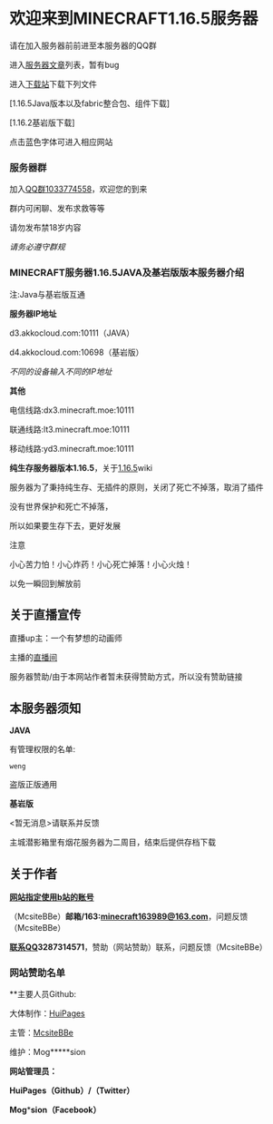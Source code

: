 # 欢迎来到MINECRAFT1.16.5服务器
请在加入服务器前前进至本服务器的QQ群

进入[服务器文章](https://huipages.github.io/MinecraftServer-pages/)列表，暂有bug

进入[下载站](https//huipages.github.io/download/)下载下列文件

[1.16.5Java版本以及fabric整合包、组件下载]

[1.16.2基岩版下载]

点击蓝色字体可进入相应网站

### 服务器群
加入[QQ群1033774558](https://jq.qq.com/?_wv=1027&k=Ob8UOvUU)，欢迎您的到来

群内可闲聊、发布求救等等

请勿发布禁18岁内容

_请务必遵守群规_ 
### MINECRAFT服务器1.16.5JAVA及基岩版版本服务器介绍
注:Java与基岩版互通

**服务器IP地址**

d3.akkocloud.com:10111（JAVA）

d4.akkocloud.com:10698（基岩版）

_不同的设备输入不同的IP地址_

**其他**

电信线路:dx3.minecraft.moe:10111

联通线路:lt3.minecraft.moe:10111

移动线路:yd3.minecraft.moe:10111

**纯生存服务器版本1.16.5**，关于[1.16.5](https://minecraft-zh.gamepedia.com/Java%E7%89%881.16.5)wiki

服务器为了秉持纯生存、无插件的原则，关闭了死亡不掉落，取消了插件

没有世界保护和死亡不掉落，

所以如果要生存下去，更好发展

注意

小心苦力怕！小心炸药！小心死亡掉落！小心火烛！

以免一瞬回到解放前

## 关于直播宣传

   直播up主：一个有梦想的动画师

   主播的[直播间](https://live.bilibili.com/5241448)
   
   服务器赞助/由于本网站作者暂未获得赞助方式，所以没有赞助链接

## 本服务器须知

**JAVA**

有管理权限的名单:

    weng

盗版正版通用

**基岩版**

<暂无消息>请联系并反馈

主城潜影箱里有烟花服务器为二周目，结束后提供存档下载

## 关于作者

**[网站指定使用b站的账号](https://space.bilibili.com/381278404)**

（McsiteBBe）**邮箱/163:minecraft163989@163.com**，问题反馈（McsiteBBe）

**[联系QQ](http://wpa.qq.com/msgrd?v=3&uin=3287314571&site=qq&menu=yes)3287314571**，赞助（网站赞助）联系，问题反馈（McsiteBBe）

### 网站赞助名单

**主要人员Github:

大体制作：[HuiPages](https://github.com/HuiPages)

主管：[McsiteBBe](https://space.bilibili.com/381278404)

维护：Mog*****sion

**网站管理员：**

**HuiPages（Github）/（Twitter）**

**Mog*****sion（Facebook）**
